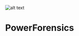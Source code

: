 ![alt text](http://3.bp.blogspot.com/-5-dIRFKmDsM/VYhIAcVJ5yI/AAAAAAAAAxM/PTNG2s1pgbY/s1600/New_PowerForensics_Blue_xsmall_nontransparent.png "PowerForensics")

# PowerForensics
